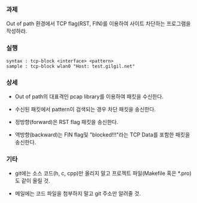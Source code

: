 ### 과제
Out of path 환경에서 TCP flag(RST, FIN)를 이용하여 사이트 차단하는 프로그램을 작성하라.

### 실행
```
syntax : tcp-block <interface> <pattern>
sample : tcp-block wlan0 "Host: test.gilgil.net"
```

### 상세
* Out of path의 대표격인 pcap library를 이용하여 패킷을 수신한다.

* 수신된 패킷에서 pattern이 검색되는 경우 차단 패킷을 송신한다.

* 정방향(forward)은 RST flag 패킷을 송신한다.

* 역방향(backward)는 FIN flag및 "blocked!!!"라는 TCP Data를 포함한 패킷을 송신한다.

### 기타
* git에는 소스 코드(h, c, cpp)만 올리지 말고 프로젝트 파일(Makefile 혹은 *.pro)도 같이 올릴 것.

* 메일에는 코드 파일을 첨부하지 말고 git 주소만 알려줄 것.

